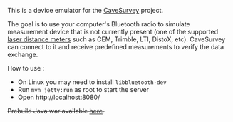 
This is a device emulator for the [CaveSurvey](https://github.com/lz1asl/CaveSurvey) project.

The goal is to use your computer's Bluetooth radio to simulate measurement device that is not currently present (one of the supported [laser distance meters](https://github.com/lz1asl/CaveSurvey/wiki/Measurement-Devices) such as CEM, Trimble, LTI, DistoX, etc). CaveSurvey can connect to it and receive predefined measurements to verify the data exchange.

How to use :
 - On Linux you may need to install `libbluetooth-dev`
 - Run `mvn jetty:run` as root to start the server
 - Open http://localhost:8080/
 
~~Prebuild Java war available [here](https://razhodki.ci.cloudbees.com/job/CaveSurveyBTEmulator/lastSuccessfulBuild/artifact/target/CaveSurveyBTEmulator.war).~~
